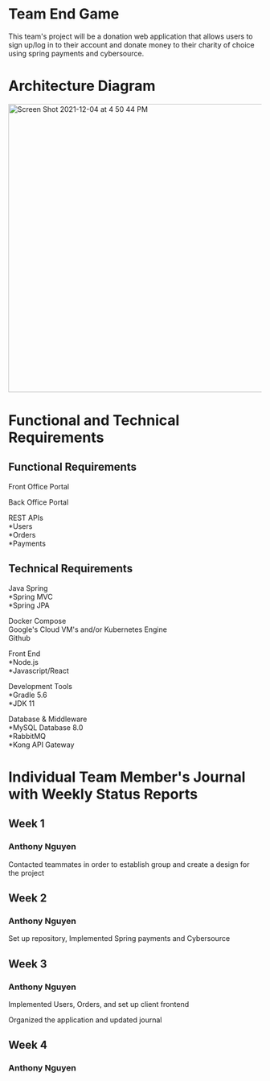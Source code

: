 # Team End Game

This team's project will be a donation web application that allows users to sign up/log in to their account and donate money to their charity of choice using spring payments and cybersource.

<h1>Architecture Diagram</h1>

<img width="573" alt="Screen Shot 2021-12-04 at 4 50 44 PM" src="https://user-images.githubusercontent.com/54492419/144729342-681c31d2-c21a-4a93-b632-f9ead98eda3b.png">

<h1>Functional and Technical Requirements</h1>

<h2>Functional Requirements</h2>

Front Office Portal

Back Office Portal

REST APIs\
    *Users\
    *Orders\
    *Payments


<h2>Technical Requirements</h2>

Java Spring\
    *Spring MVC\
    *Spring JPA

Docker Compose\
Google's Cloud VM's and/or Kubernetes Engine\
Github

Front End \
    *Node.js\
    *Javascript/React

Development Tools\
    *Gradle 5.6\
    *JDK 11

Database & Middleware\
    *MySQL Database 8.0\
    *RabbitMQ\
    *Kong API Gateway

<h1>Individual Team Member's Journal with Weekly Status Reports</h1>

<h2>Week 1</h2>

<h3>Anthony Nguyen</h3>
Contacted teammates in order to establish group and create a design for the project

<h2>Week 2</h2>

<h3>Anthony Nguyen</h3>
Set up repository, Implemented Spring payments and Cybersource

<h2>Week 3</h2>

<h3>Anthony Nguyen</h3>
Implemented Users, Orders, and set up client frontend

Organized the application and updated journal

<h2>Week 4</h2>

<h3>Anthony Nguyen</h3>


